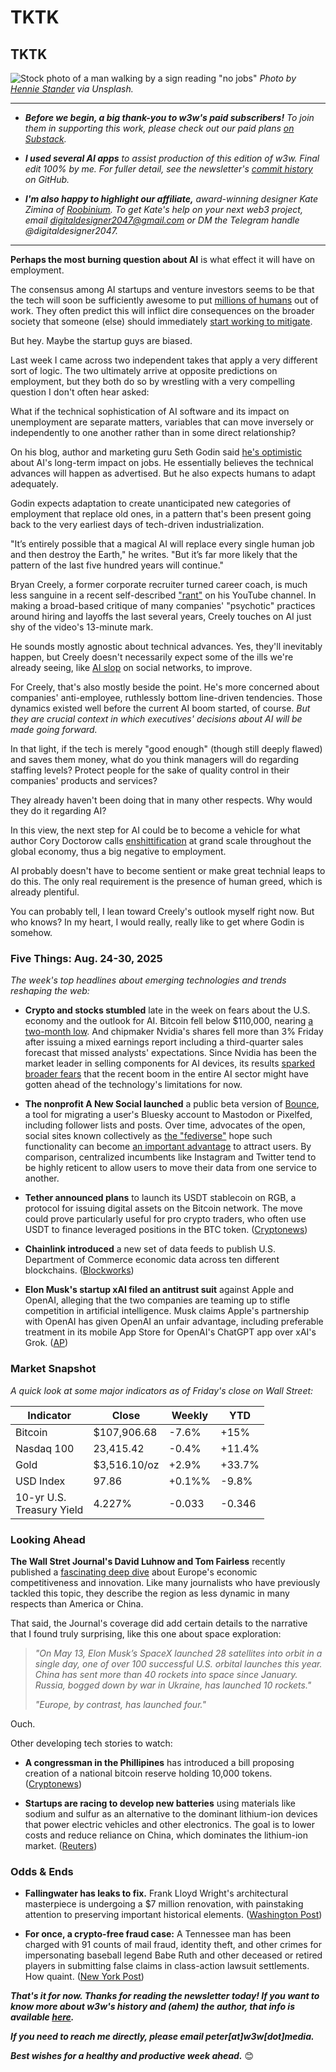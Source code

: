 # TKTK
## TKTK

![Stock photo of a man walking by a sign reading "no jobs"](https://w3w.news/img/hennie-stander-unsplash-3000.jpg)
*Photo by [Hennie Stander](https://unsplash.com/@henniestander) via Unsplash.*

<hr>

- _**Before we begin, a big thank-you to w3w's paid subscribers!** To join them in supporting this work, please check out our paid plans [on Substack](https://w3wnews.substack.com/subscribe)._

- _**I used several AI apps** to assist production of this edition of w3w. Final edit 100% by me. For fuller detail, see the newsletter's [commit history](https://github.com/peteramckay/w3wnewsletter/commits) on GitHub._

- _**I'm also happy to highlight our affiliate,** award-winning designer Kate Zimina of [Roobinium](https://dribbble.com/roobinium). To get Kate's help on your next web3 project, email digitaldesigner2047@gmail.com or DM the Telegram handle @digitaldesigner2047._

<hr>

**Perhaps the most burning question about AI** is what effect it will have on employment.

The consensus among AI startups and venture investors seems to be that the tech will soon be sufficiently awesome to put [millions of humans](https://www.analyticsinsight.net/news/sam-altman-issues-ai-warning-millions-of-jobs-are-at-risk) out of work. They often predict this will inflict dire consequences on the broader society that someone (else) should immediately [start working to mitigate](https://www.axios.com/2025/05/28/ai-jobs-white-collar-unemployment-anthropic).

But hey. Maybe the startup guys are biased.

Last week I came across two independent takes that apply a very different sort of logic. The two ultimately arrive at opposite predictions on employment, but they both do so by wrestling with a very compelling question I don't often hear asked:

What if the technical sophistication of AI software and its impact on unemployment are separate matters, variables that can move inversely or independently to one another rather than in some direct relationship?

On his blog, author and marketing guru Seth Godin said [he's optimistic](https://seths.blog/2025/08/job-churn/) about AI's long-term impact on jobs. He essentially believes the technical advances will happen as advertised. But he also expects humans to adapt adequately.

Godin expects adaptation to create unanticipated new categories of employment that replace old ones, in a pattern that's been present going back to the very earliest days of tech-driven industrialization.

"It’s entirely possible that a magical AI will replace every single human job and then destroy the Earth," he writes. "But it’s far more likely that the pattern of the last five hundred years will continue."

Bryan Creely, a former corporate recruiter turned career coach, is much less sanguine in a recent self-described ["rant"](https://www.youtube.com/watch?v=T1WAq2xoLfE) on his YouTube channel. In making a broad-based critique of many companies' "psychotic" practices around hiring and layoffs the last several years, Creely touches on AI just shy of the video's 13-minute mark.

He sounds mostly agnostic about technical advances. Yes, they'll inevitably happen, but Creely doesn't necessarily expect some of the ills we're already seeing, like [AI slop](https://www.npr.org/2025/08/28/nx-s1-5493485/ai-slop-videos-youtube-tiktok) on social networks, to improve.

For Creely, that's also mostly beside the point. He's more concerned about companies' anti-employee, ruthlessly bottom line-driven tendencies. Those dynamics existed well before the current AI boom started, of course. *But they are crucial context in which executives' decisions about AI will be made going forward.*

In that light, if the tech is merely "good enough" (though still deeply flawed) and saves them money, what do you think managers will do regarding staffing levels? Protect people for the sake of quality control in their companies' products and services?

They already haven't been doing that in many other respects. Why would they do it regarding AI?

In this view, the next step for AI could be to become a vehicle for what author Cory Doctorow calls [enshittification](https://en.wikipedia.org/wiki/Enshittification#cite_note-BlogCoinage2022-6) at grand scale throughout the global economy, thus a big negative to employment.

AI probably doesn't have to become sentient or make great technial leaps to do this. The only real requirement is the presence of human greed, which is already plentiful.

You can probably tell, I lean toward Creely's outlook myself right now. But who knows? In my heart, I would really, really like to get where Godin is somehow.

### Five Things: Aug. 24-30, 2025

*The week's top headlines about emerging technologies and trends reshaping the web:*

- **Crypto and stocks stumbled** late in the week on fears about the U.S. economy and the outlook for AI. Bitcoin fell below $110,000, nearing [a two-month low](https://cointelegraph.com/news/bitcoin-risks-dollar100k-crash-as-us-china-economic-woes-take-hold). And chipmaker Nvidia's shares fell more than 3% Friday after issuing a mixed earnings report including a third-quarter sales forecast that missed analysts' expectations. Since Nvidia has been the market leader in selling components for AI devices, its results [sparked broader fears](https://www.axios.com/2025/08/27/nvidia-earnings-revenue-jensen-huang) that the recent boom in the entire AI sector might have gotten ahead of the technology's limitations for now.

- **The nonprofit A New Social launched** a public beta version of [Bounce](https://bounce.anew.social/?ref=w3wnews.substack.com), a tool for migrating a user's Bluesky account to Mastodon or Pixelfed, including follower lists and posts. Over time, advocates of the open, social sites known collectively as [the "fediverse"](https://en.wikipedia.org/wiki/Fediverse) hope such functionality can become [an important advantage](https://techcrunch.com/2025/08/25/bounce-launches-a-service-for-moving-accounts-between-bluesky-and-mastodon/) to attract users. By comparison, centralized incumbents like Instagram and Twitter tend to be highly reticent to allow users to move their data from one service to another.

- **Tether announced plans** to launch its USDT stablecoin on RGB, a protocol for issuing digital assets on the Bitcoin network. The move could prove particularly useful for pro crypto traders, who often use USDT to finance leveraged positions in the BTC token. ([Cryptonews](https://cryptonews.com/news/tether-stablecoin-usdt-coming-to-bitcoin-blockchain/))

- **Chainlink introduced** a new set of data feeds to publish U.S. Department of Commerce economic data across ten different blockchains. ([Blockworks](https://blockworks.co/news/chainlink-labs-commerce))

- **Elon Musk's startup xAI filed an antitrust suit** against Apple and OpenAI, alleging that the two companies are teaming up to stifle competition in artificial intelligence. Musk claims Apple's partnership with OpenAI has given OpenAI an unfair advantage, including preferable treatment in its mobile App Store for OpenAI's ChatGPT app over xAI's Grok. ([AP](https://apnews.com/article/elon-musk-apple-openai-chatgpt-8cc360bd419894ad8c6bfdd79eb5693f))

### Market Snapshot

*A quick look at some major indicators as of Friday's close on Wall Street:*

<table>

  <thead>
    <tr>
      <th>Indicator</th>
      <th>Close</th>
      <th>Weekly</th>
      <th>YTD</th>
    </tr>
  </thead>

  <tbody>
   <tr>
     <td>Bitcoin</td>
     <td>$107,906.68</td>
     <td>-7.6%</td>
     <td>+15%</td>
   </tr>

   <tr>
     <td>Nasdaq 100</td>
     <td>23,415.42</td>
     <td>-0.4%</td>
     <td>+11.4%</td>
   </tr>

   <tr>
     <td>Gold</td>
     <td>$3,516.10/oz</td>
     <td>+2.9%</td>
     <td>+33.7%</td>
   </tr>

   <tr>
     <td>USD Index</td>
     <td>97.86</td>
     <td>+0.1%%</td>
     <td>-9.8%</td>
   </tr>

   <tr>
     <td>10-yr U.S.<br> Treasury Yield</td>
     <td>4.227%</td>
     <td>-0.033</td>
     <td>-0.346</td>


   </tr>

</tbody>
</table>

### Looking Ahead

**The Wall Stret Journal's David Luhnow and Tom Fairless** recently published a [fascinating deep dive](https://www.wsj.com/world/europe/europe-is-losing-fe179376?st=XeCdCn&reflink=desktopwebshare_permalink) about Europe's economic competitiveness and innovation. Like many journalists who have previously tackled this topic, they describe the region as less dynamic in many respects than America or China.

That said, the Journal's coverage did add certain details to the narrative that I found truly surprising, like this one about space exploration:

>*"On May 13, Elon Musk’s SpaceX launched 28 satellites into orbit in a single day, one of over 100 successful U.S. orbital launches this year. China has sent more than 40 rockets into space since January. Russia, bogged down by war in Ukraine, has launched 10 rockets."*
>
>*"Europe, by contrast, has launched four."*

Ouch.

Other developing tech stories to watch:

- **A congressman in the Phillipines** has introduced a bill proposing creation of a national bitcoin reserve holding 10,000 tokens. ([Cryptonews](https://finance.yahoo.com/news/philippines-proposes-massive-10-000-172644985.html))

- **Startups are racing to develop new batteries** using materials like sodium and sulfur as an alternative to the dominant lithium-ion devices that power electric vehicles and other electronics. The goal is to lower costs and reduce reliance on China, which dominates the lithium-ion market. ([Reuters](https://news.google.com/read/CBMitgFBVV95cUxPT2hWaEFkZDhnQy16YjJpZFFVSklTMXNLVW51VFdDSC05OU9FYURXNUZ6Z2hNc3V2Q2h5elJQODJFemthWFJ2ZV8taV9mWVlQd3RhZFMtTEtmN2JOS0UyV21FMDRBWnl5bnVEOGUxQWJXMjBoOUozWktramt1bTlaeDdGQXZYRV9sMG9WZ3lxSzNlQUhNU0RoQ1lRMC1xNF9vZG9WS0J1RHE0SlRmZnpSN2w5MjVfdw?hl=en-US&gl=US&ceid=US%3Aen))

### Odds & Ends

- **Fallingwater has leaks to fix.** Frank Lloyd Wright's architectural masterpiece is undergoing a $7 million renovation, with painstaking attention to preserving important historical elements. ([Washington Post](https://wapo.st/4mJ4XeM))

- **For once, a crypto-free fraud case:** A Tennessee man has been charged with 91 counts of mail fraud, identity theft, and other crimes for impersonating baseball legend Babe Ruth and other deceased or retired players in submitting false claims in class-action lawsuit settlements. How quaint. ([New York Post](https://nypost.com/2025/08/26/sports/babe-ruth-arrested-for-using-baseball-legends-names-in-fraud-scheme/))

_**That's it for now. Thanks for reading the newsletter today! If you want to know more about w3w's history and (ahem) the author, that info is available [here](https://w3wnews.substack.com/about).**_

_**If you need to reach me directly, please email peter[at]w3w[dot]media.**_

_**Best wishes for a healthy and productive week ahead.**_ 😊
